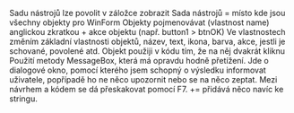 Sadu nástrojů lze povolit v záložce zobrazit
Sada nástrojů = místo kde jsou všechny objekty pro WinForm
Objekty pojmenovávat (vlastnost name) anglickou zkratkou + akce objektu (např. button1 > btnOK)
Ve vlastnostech změním základní vlastnosti objektů, název, text, ikona, barva, akce, jestli je schované, povolené atd.
Objekt použiji v kódu tím, že na něj dvakrát kliknu
Použití metody MessageBox, která má opravdu hodně přetížení. Jde o dialogové okno, pomocí kterého jsem schopný o výsledku informovat uživatele, popřípadě ho ne něco upozornit nebo se na něco zeptat.
Mezi návrhem a kódem se dá přeskakovat pomocí F7. 
+= přidává něco navíc ke stringu.